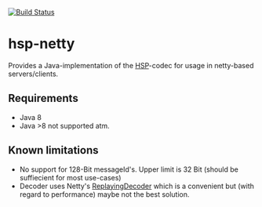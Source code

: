 [![Build Status](https://api.travis-ci.org/jarmoni/hsp-netty.svg?branch=master)](https://travis-ci.org/jarmoni/hsp-netty)
# hsp-netty
Provides a Java-implementation of the [HSP](https://github.com/jarmoni/hsp-spec)-codec for usage in netty-based servers/clients.

## Requirements
- Java 8
- Java >8 not supported atm.

## Known limitations
- No support for 128-Bit messageId's. Upper limit is 32 Bit (should be suffiecient for most use-cases)
- Decoder uses Netty's [ReplayingDecoder](https://github.com/netty/netty/blob/4.1/codec/src/main/java/io/netty/handler/codec/ReplayingDecoder.java) which is a convenient but (with regard to performance) maybe not the best solution.
